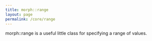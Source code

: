 ```yaml
---
title: morph::range
layout: page
permalink: /core/range
---
```

morph::range is a useful little class for specifying a range of values.
